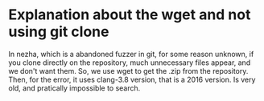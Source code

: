 # Explanation about the wget and not using git clone
In nezha, which is a abandoned fuzzer in git, for some reason unknown, if you clone directly on the repository, much unnecessary files appear, and we don't want them. So, we use wget to get the .zip from the repository.
Then, for the error, it uses clang-3.8 version, that is a 2016 version. Is very old, and pratically impossible to search.